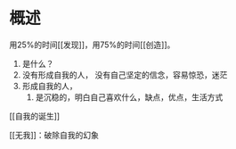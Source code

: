 # 概述
用25%的时间[[发现]]，用75%的时间[[创造]]。

1. 是什么？
2. 没有形成自我的人，
	没有自己坚定的信念，容易惊恐，迷茫
3. 形成自我的人，
	1. 是沉稳的，明白自己喜欢什么，缺点，优点，生活方式

[[自我的诞生]] 

[[无我]]：破除自我的幻象